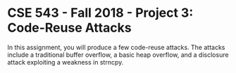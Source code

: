 # CSE 543 - Fall 2018 - Project 3: Code-Reuse Attacks

In this assignment, you will produce a few code-reuse attacks. The attacks include a traditional buffer overflow, a basic heap overflow, and a disclosure attack exploiting a weakness in strncpy.